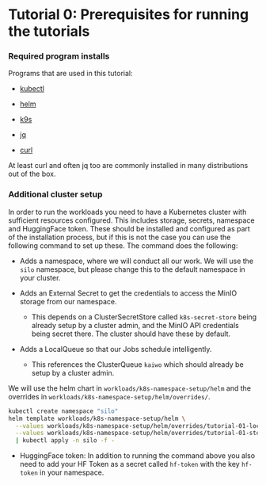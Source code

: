 # Tutorial 0: Prerequisites for running the tutorials

### Required program installs

Programs that are used in this tutorial:

* [kubectl](https://kubernetes.io/docs/tasks/tools/#kubectl)

* [helm](https://helm.sh/docs/intro/install/)

* [k9s](https://k9scli.io/topics/install/)

* [jq](https://jqlang.org/download/)

* [curl](https://everything.curl.dev/install/index.html)

At least curl and often jq too are commonly installed in many distributions out of the box.

### Additional cluster setup
In order to run the workloads you need to have a Kubernetes cluster with sufficient resources configured. This includes storage, secrets, namespace and HuggingFace token. These should be installed and configured as part of the installation process, but if this is not the case you can use the following command to set up these. The command does the following:

* Adds a namespace, where we will conduct all our work. We will use the `silo` namespace, but please change this to the default namespace in your cluster.

* Adds an External Secret to get the credentials to access the MinIO storage from our namespace.

    - This depends on a ClusterSecretStore called `k8s-secret-store` being already setup by a cluster admin, and the MinIO API credentials being secret there.
    The cluster should have these by default.

* Adds a LocalQueue so that our Jobs schedule intelligently.

    - This references the ClusterQueue `kaiwo` which should already be setup by a cluster admin.

We will use the helm chart in `workloads/k8s-namespace-setup/helm` and the overrides in `workloads/k8s-namespace-setup/helm/overrides/`.

```bash
kubectl create namespace "silo"
helm template workloads/k8s-namespace-setup/helm \
  --values workloads/k8s-namespace-setup/helm/overrides/tutorial-01-local-queue.yaml \
  --values workloads/k8s-namespace-setup/helm/overrides/tutorial-01-storage-access-external-secret.yaml \
  | kubectl apply -n silo -f -
```

- HuggingFace token: In addition to running the command above you also need to add your HF Token as a secret called `hf-token` with the key `hf-token` in your namespace.
